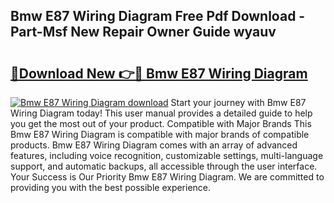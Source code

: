 ## Bmw E87 Wiring Diagram Free Pdf Download - Part-Msf New Repair Owner Guide wyauv

# <h2><a href="http://dfqn39.blite.top/?on=Bmw+E87+Wiring+Diagram">🔗Download New 👉🔴 Bmw E87 Wiring Diagram</a></h2>

[![Bmw E87 Wiring Diagram download](https://i.imgur.com/lujVjoI.png)](http://dfqn39.blite.top/?on=Bmw+E87+Wiring+Diagram)
Start your journey with Bmw E87 Wiring Diagram today! This user manual provides a detailed guide to help you get the most out of your product. Compatible with Major Brands This Bmw E87 Wiring Diagram is compatible with major brands of compatible products. Bmw E87 Wiring Diagram comes with an array of advanced features, including voice recognition, customizable settings, multi-language support, and automatic backups, all accessible through the user interface. Your Success is Our Priority Bmw E87 Wiring Diagram. We are committed to providing you with the best possible experience.
